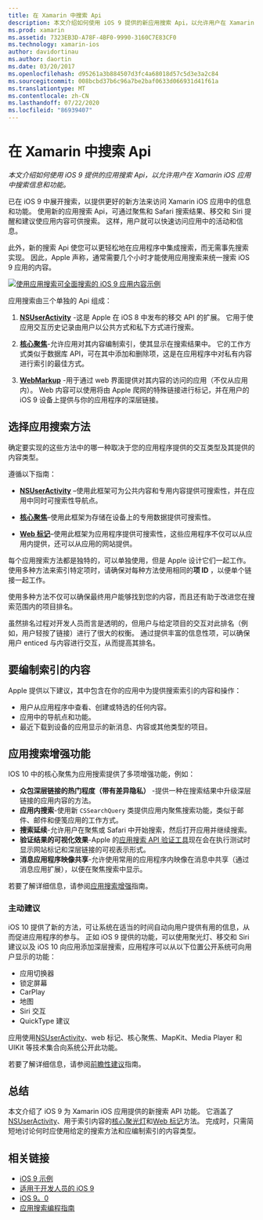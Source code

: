 ```yaml
---
title: 在 Xamarin 中搜索 Api
description: 本文介绍如何使用 iOS 9 提供的新应用搜索 Api，以允许用户在 Xamarin iOS 应用中搜索信息和功能。
ms.prod: xamarin
ms.assetid: 7323EB3D-A78F-4BF0-9990-3160C7E83CF0
ms.technology: xamarin-ios
author: davidortinau
ms.author: daortin
ms.date: 03/20/2017
ms.openlocfilehash: d95261a3b884507d3fc4a68018d57c5d3e3a2c84
ms.sourcegitcommit: 008bcbd37b6c96a7be2baf0633d066931d41f61a
ms.translationtype: MT
ms.contentlocale: zh-CN
ms.lasthandoff: 07/22/2020
ms.locfileid: "86939407"
---
```

# <a name="search-apis-in-xamarinios"></a>在 Xamarin 中搜索 Api

_本文介绍如何使用 iOS 9 提供的应用搜索 Api，以允许用户在 Xamarin iOS 应用中搜索信息和功能。_

已在 iOS 9 中展开搜索，以提供更好的新方法来访问 Xamarin iOS 应用中的信息和功能。 使用新的应用搜索 Api，可通过聚焦和 Safari 搜索结果、移交和 Siri 提醒和建议使应用内容可供搜索。 这样，用户就可以快速访问应用中的活动和信息。

此外，新的搜索 Api 使您可以更轻松地在应用程序中集成搜索，而无需事先搜索实现。 因此，Apple 声称，通常需要几个小时才能使用应用搜索来统一搜索 iOS 9 应用的内容。

[![使用应用搜索可全面搜索的 iOS 9 应用内容示例](images/intro01.png)](images/intro01.png#lightbox)

应用搜索由三个单独的 Api 组成：

1. [**NSUserActivity**](nsuseractivity.md) -这是 Apple 在 iOS 8 中发布的移交 API 的扩展。 它用于使应用交互历史记录由用户以公共方式和私下方式进行搜索。

2. [**核心聚焦**](corespotlight.md)-允许应用对其内容编制索引，使其显示在搜索结果中。 它的工作方式类似于数据库 API，可在其中添加和删除项，这是在应用程序中对私有内容进行索引的最佳方式。

3. [**WebMarkup**](web-markup.md) -用于通过 web 界面提供对其内容的访问的应用（不仅从应用内）。 Web 内容可以使用将由 Apple 爬网的特殊链接进行标记，并在用户的 iOS 9 设备上提供与你的应用程序的深层链接。

## <a name="selecting-an-app-search-approach"></a>选择应用搜索方法

确定要实现的这些方法中的哪一种取决于您的应用程序提供的交互类型及其提供的内容类型。

遵循以下指南：

- [**NSUserActivity**](nsuseractivity.md) –使用此框架可为公共内容和专用内容提供可搜索性，并在应用中同时可搜索性导航点。

- [**核心聚焦**](corespotlight.md)–使用此框架为存储在设备上的专用数据提供可搜索性。

- [**Web 标记**](web-markup.md)–使用此框架为应用程序提供可搜索性，这些应用程序不仅可以从应用内提供，还可以从应用的网站提供。

每个应用搜索方法都是独特的，可以单独使用，但是 Apple 设计它们一起工作。 使用多种方法来索引特定项时，请确保对每种方法使用相同的**项 ID** ，以便单个链接一起工作。

使用多种方法不仅可以确保最终用户能够找到您的内容，而且还有助于改进您在搜索范围内的项目排名。

虽然排名过程对开发人员而言是透明的，但用户与给定项目的交互对此排名（例如，用户轻按了链接）进行了很大的权衡。
通过提供丰富的信息性项，可以确保用户 enticed 与内容进行交互，从而提高其排名。

## <a name="what-content-to-index"></a>要编制索引的内容

Apple 提供以下建议，其中包含在你的应用中为提供搜索索引的内容和操作：

- 用户从应用程序中查看、创建或特选的任何内容。
- 应用中的导航点和功能。
- 最近下载到设备的应用显示的新消息、内容或其他类型的项目。

## <a name="app-search-enhancements"></a>应用搜索增强功能

IOS 10 中的核心聚焦为应用搜索提供了多项增强功能，例如：

- **众包深层链接的热门程度（带有差异隐私）** -提供一种在搜索结果中升级深层链接的应用内容的方法。
- **应用内搜索**-使用新 `CSSearchQuery` 类提供应用内聚焦搜索功能，类似于邮件、邮件和便笺应用的工作方式。
- **搜索延续**-允许用户在聚焦或 Safari 中开始搜索，然后打开应用并继续搜索。
- **验证结果的可视化效果**-Apple 的[应用搜索 API 验证工具](https://search.developer.apple.com/appsearch-validation-tool)现在会在执行测试时显示网站标记和深层链接的可视表示形式。
- **消息应用程序映像共享**-允许使用常用的应用程序内映像在消息中共享（通过消息应用扩展），以便在聚焦搜索中显示。

若要了解详细信息，请参阅[应用搜索增强](~/ios/platform/search/app-search-enhancements.md)指南。

### <a name="proactive-suggestions"></a>主动建议

iOS 10 提供了新的方法，可让系统在适当的时间自动向用户提供有用的信息，从而促进应用程序的参与。 正如 iOS 9 提供的功能，可以使用聚光灯、移交和 Siri 建议以及 iOS 10 向应用添加深层搜索，应用程序可以从以下位置公开系统可向用户显示的功能：

- 应用切换器
- 锁定屏幕
- CarPlay
- 地图
- Siri 交互
- QuickType 建议 

应用使用[NSUserActivity](xref:Foundation.NSUserActivity)、web 标记、核心聚焦、MapKit、Media Player 和 UIKit 等技术集合向系统公开此功能。

若要了解详细信息，请参阅[前瞻性建议](~/ios/platform/search/proactive-suggestions.md)指南。

## <a name="summary"></a>总结

本文介绍了 iOS 9 为 Xamarin iOS 应用提供的新搜索 API 功能。 它涵盖了[NSUserActivity](nsuseractivity.md)、用于索引内容的[核心聚光灯](corespotlight.md)和[Web 标记](web-markup.md)方法。 完成时，只需简短地讨论何时应使用给定的搜索方法和应编制索引的内容类型。

## <a name="related-links"></a>相关链接

- [iOS 9 示例](https://docs.microsoft.com/samples/browse/?products=xamarin&term=Xamarin.iOS+iOS9)
- [适用于开发人员的 iOS 9](https://developer.apple.com/ios/pre-release/)
- [iOS 9。0](https://developer.apple.com/library/prerelease/ios/releasenotes/General/WhatsNewIniOS/Articles/iOS9.html)
- [应用搜索编程指南](https://developer.apple.com/library/prerelease/ios/documentation/General/Conceptual/AppSearch/index.html#//apple_ref/doc/uid/TP40016308)
